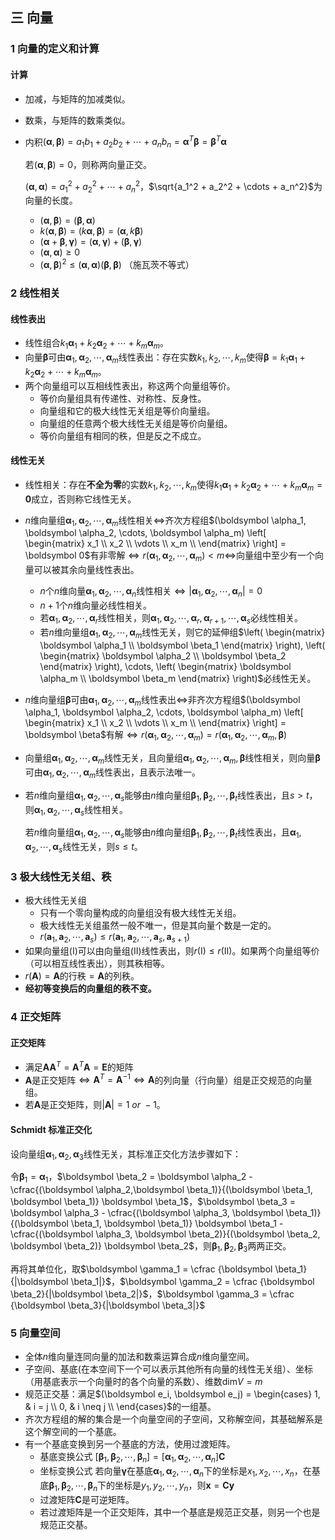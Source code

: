 ## 三 向量

### 1 向量的定义和计算

#### 计算

- 加减，与矩阵的加减类似。

- 数乘，与矩阵的数乘类似。

- 内积$(\boldsymbol \alpha, \boldsymbol \beta) = a_1 b_1 + a_2 b_2 +\cdots + a_n b_n = \boldsymbol \alpha^T \boldsymbol \beta = \boldsymbol \beta^T \boldsymbol \alpha$

  若$(\boldsymbol \alpha, \boldsymbol \beta) = 0$，则称两向量正交。

  $(\boldsymbol \alpha, \boldsymbol \alpha) = a_1^2 + a_2^2 + \cdots + a_n^2$，$\sqrt{a_1^2 + a_2^2 + \cdots + a_n^2}$为向量的长度。

  - $(\boldsymbol \alpha, \boldsymbol \beta) = (\boldsymbol \beta, \boldsymbol \alpha)$
  - $k(\boldsymbol \alpha, \boldsymbol \beta) = (k\boldsymbol \alpha, \boldsymbol \beta) = (\boldsymbol \alpha, k\boldsymbol \beta)$
  - $(\boldsymbol \alpha + \boldsymbol \beta, \boldsymbol \gamma) = (\boldsymbol \alpha, \boldsymbol \gamma) + (\boldsymbol \beta, \boldsymbol \gamma)$
  - $(\boldsymbol \alpha, \boldsymbol \alpha) \ge 0$
  - $(\boldsymbol \alpha, \boldsymbol \beta)^2 \le (\boldsymbol \alpha, \boldsymbol \alpha)(\boldsymbol \beta, \boldsymbol \beta)$ （施瓦茨不等式）

### 2 线性相关

#### 线性表出

- 线性组合$k_1 \boldsymbol \alpha_1 + k_2 \boldsymbol \alpha_2 + \cdots + k_m \boldsymbol \alpha_m$。
- 向量$\boldsymbol \beta$可由$\boldsymbol \alpha_1, \boldsymbol \alpha_2, \cdots, \boldsymbol \alpha_m$线性表出：存在实数$k_1, k_2, \cdots, k_m$使得$\boldsymbol \beta = k_1 \boldsymbol \alpha_1 + k_2 \boldsymbol \alpha_2 + \cdots + k_m \boldsymbol \alpha_m$。
- 两个向量组可以互相线性表出，称这两个向量组等价。
  - 等价向量组具有传递性、对称性、反身性。
  - 向量组和它的极大线性无关组是等价向量组。
  - 向量组的任意两个极大线性无关组是等价向量组。
  - 等价向量组有相同的秩，但是反之不成立。

#### 线性无关

- 线性相关：存在**不全为零**的实数$k_1, k_2, \cdots, k_m$使得$k_1 \boldsymbol \alpha_1 + k_2 \boldsymbol \alpha_2 + \cdots + k_m \boldsymbol \alpha_m = \boldsymbol 0$成立，否则称它线性无关。

- $n$维向量组$\boldsymbol \alpha_1, \boldsymbol \alpha_2, \cdots, \boldsymbol \alpha_m$线性相关$\iff$齐次方程组$(\boldsymbol \alpha_1, \boldsymbol \alpha_2, \cdots, \boldsymbol \alpha_m) \left[ \begin{matrix} x_1 \\ x_2 \\ \vdots \\ x_m \\ \end{matrix} \right] = \boldsymbol 0$有非零解$\iff r(\boldsymbol \alpha_1, \boldsymbol \alpha_2, \cdots, \boldsymbol \alpha_m) \lt m \iff$向量组中至少有一个向量可以被其余向量线性表出。

  - $n$个$n$维向量$\boldsymbol \alpha_1, \boldsymbol \alpha_2, \cdots, \boldsymbol \alpha_n$线性相关$\iff |\boldsymbol \alpha_1, \boldsymbol \alpha_2, \cdots, \boldsymbol \alpha_n| = 0$
  - $n+1$个$n$维向量必线性相关。
  - 若$\boldsymbol \alpha_1, \boldsymbol \alpha_2, \cdots, \boldsymbol \alpha_r$线性相关，则$\boldsymbol \alpha_1, \boldsymbol \alpha_2, \cdots, \boldsymbol \alpha_r, \boldsymbol \alpha_{r+1}, \cdots, \boldsymbol \alpha_s$必线性相关。
  - 若$n$维向量组$\boldsymbol \alpha_1, \boldsymbol \alpha_2, \cdots, \boldsymbol \alpha_m$线性无关，则它的延伸组$\left( \begin{matrix} \boldsymbol \alpha_1 \\ \boldsymbol \beta_1 \end{matrix} \right), \left( \begin{matrix} \boldsymbol \alpha_2 \\ \boldsymbol \beta_2 \end{matrix} \right), \cdots, \left( \begin{matrix} \boldsymbol \alpha_m \\ \boldsymbol \beta_m \end{matrix} \right)$必线性无关。

- $n$维向量组$\boldsymbol \beta$可由$\boldsymbol \alpha_1, \boldsymbol \alpha_2, \cdots, \boldsymbol \alpha_m$线性表出$\iff$非齐次方程组$(\boldsymbol \alpha_1, \boldsymbol \alpha_2, \cdots, \boldsymbol \alpha_m) \left[ \begin{matrix} x_1 \\ x_2 \\ \vdots \\ x_m \\ \end{matrix} \right] = \boldsymbol \beta$有解$\iff r(\boldsymbol \alpha_1, \boldsymbol \alpha_2, \cdots, \boldsymbol \alpha_m) =r(\boldsymbol \alpha_1, \boldsymbol \alpha_2, \cdots, \boldsymbol \alpha_m, \boldsymbol \beta)$

- 向量组$\boldsymbol \alpha_1, \boldsymbol \alpha_2, \cdots, \boldsymbol \alpha_m$线性无关，且向量组$\boldsymbol \alpha_1, \boldsymbol \alpha_2, \cdots, \boldsymbol \alpha_m, \boldsymbol \beta$线性相关，则向量$\boldsymbol \beta$可由$\boldsymbol \alpha_1, \boldsymbol \alpha_2, \cdots, \boldsymbol \alpha_m$线性表出，且表示法唯一。

- 若$n$维向量组$\boldsymbol \alpha_1, \boldsymbol \alpha_2, \cdots, \boldsymbol \alpha_s$能够由$n$维向量组$\boldsymbol \beta_1, \boldsymbol \beta_2, \cdots, \boldsymbol \beta_t$线性表出，且$s \gt t$，则$\boldsymbol \alpha_1, \boldsymbol \alpha_2, \cdots, \boldsymbol \alpha_s$线性相关。

  若$n$维向量组$\boldsymbol \alpha_1, \boldsymbol \alpha_2, \cdots, \boldsymbol \alpha_s$能够由$n$维向量组$\boldsymbol \beta_1, \boldsymbol \beta_2, \cdots, \boldsymbol \beta_t$线性表出，且$\boldsymbol \alpha_1, \boldsymbol \alpha_2, \cdots, \boldsymbol \alpha_s$线性无关，则$s \le t$。

### 3 极大线性无关组、秩

- 极大线性无关组
  - 只有一个零向量构成的向量组没有极大线性无关组。
  - 极大线性无关组虽然一般不唯一，但是其向量个数是一定的。
  - $r(\boldsymbol a_1, \boldsymbol a_2, \cdots, \boldsymbol a_s) \le r(\boldsymbol a_1, \boldsymbol a_2, \cdots, \boldsymbol a_s, \boldsymbol a_{s+1})$
- 如果向量组(I)可以由向量组(II)线性表出，则$r(\mathrm I) \le r(\mathrm {II})$。如果两个向量组等价（可以相互线性表出），则其秩相等。
- $r(\boldsymbol A) = \boldsymbol{A}$的行秩$= \boldsymbol{A}$的列秩。
- **经初等变换后的向量组的秩不变。**

### 4 正交矩阵

#### 正交矩阵

- 满足$\boldsymbol {AA}^T = \boldsymbol A^T \boldsymbol A = \boldsymbol E$的矩阵
- $\boldsymbol A$是正交矩阵$\iff \boldsymbol A^T = \boldsymbol A^{-1} \iff \boldsymbol A$的列向量（行向量）组是正交规范的向量组。
- 若$\boldsymbol A$是正交矩阵，则$|\boldsymbol A| = 1 \ or \ -1$。

#### Schmidt 标准正交化

设向量组$\boldsymbol \alpha_1, \boldsymbol \alpha_2, \boldsymbol \alpha_3$线性无关，其标准正交化方法步骤如下：

令$\boldsymbol \beta_1 = \boldsymbol \alpha_1$，$\boldsymbol \beta_2 = \boldsymbol \alpha_2 - \cfrac{(\boldsymbol \alpha_2,\boldsymbol \beta_1)}{(\boldsymbol \beta_1, \boldsymbol \beta_1)} \boldsymbol \beta_1$，$\boldsymbol \beta_3 = \boldsymbol \alpha_3 - \cfrac{(\boldsymbol \alpha_3, \boldsymbol \beta_1)}{(\boldsymbol \beta_1, \boldsymbol \beta_1)} \boldsymbol \beta_1 - \cfrac{(\boldsymbol \alpha_3, \boldsymbol \beta_2)}{(\boldsymbol \beta_2, \boldsymbol \beta_2)} \boldsymbol \beta_2$，则$\boldsymbol \beta_1,\boldsymbol \beta_2, \boldsymbol \beta_3$两两正交。

再将其单位化，取$\boldsymbol \gamma_1 = \cfrac {\boldsymbol \beta_1}{|\boldsymbol \beta_1|}$，$\boldsymbol \gamma_2 = \cfrac {\boldsymbol \beta_2}{|\boldsymbol \beta_2|}$，$\boldsymbol \gamma_3 = \cfrac {\boldsymbol \beta_3}{|\boldsymbol \beta_3|}$

### 5 向量空间

- 全体$n$维向量连同向量的加法和数乘运算合成$n$维向量空间。
- 子空间、基底(在本空间下一个可以表示其他所有向量的线性无关组）、坐标（用基底表示一个向量时的各个向量的系数）、维数$\mathrm{dim}V = m$
- 规范正交基：满足$(\boldsymbol e_i, \boldsymbol e_j) = \begin{cases} 1, & i = j \\ 0, & i \neq j \\ \end{cases}$的一组基。
- 齐次方程组的解的集合是一个向量空间的子空间，又称解空间，其基础解系是这个解空间的一个基底。
- 有一个基底变换到另一个基底的方法，使用过渡矩阵。
  - 基底变换公式 $[\boldsymbol \beta_1, \boldsymbol \beta_2, \cdots, \boldsymbol \beta_n] = [\boldsymbol \alpha_1, \boldsymbol \alpha_2, \cdots, \boldsymbol \alpha_n] \boldsymbol C$
  - 坐标变换公式 若向量$\boldsymbol \gamma$在基底$\boldsymbol \alpha_1, \boldsymbol \alpha_2, \cdots, \boldsymbol \alpha_n$下的坐标是$x_1, x_2, \cdots, x_n$，在基底$\boldsymbol \beta_1, \boldsymbol \beta_2, \cdots, \boldsymbol \beta_n$下的坐标是$y_1, y_2, \cdots, y_n$，则$\boldsymbol x = \boldsymbol {Cy}$
  - 过渡矩阵$\boldsymbol C$是可逆矩阵。
  - 若过渡矩阵是一个正交矩阵，其中一个基底是规范正交基，则另一个也是规范正交基。
